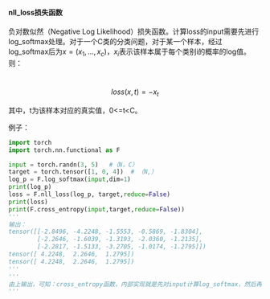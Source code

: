 #### nll_loss损失函数

负对数似然（Negative Log Likelihood）损失函数。计算loss的input需要先进行log_softmax处理。对于一个C类的分类问题，对于某一个样本，经过log_softmax后为$x=(x_{1},...,x_{c})$，$x_{i}$表示该样本属于每个类别i的概率的log值。则：

​                                      $$loss(x,t)=-x_{t}$$

其中，t为该样本对应的真实值，0<=t<C。


例子：

```python
import torch
import torch.nn.functional as F

input = torch.randn(3, 5)   #（N，C）
target = torch.tensor([1, 0, 4])  # （N,）
log_p = F.log_softmax(input,dim=1)
print(log_p)
loss = F.nll_loss(log_p, target,reduce=False)
print(loss)
print(F.cross_entropy(input,target,reduce=False))
'''
输出：
tensor([[-2.8496, -4.2248, -1.5553, -0.5869, -1.8304],
        [-2.2646, -1.6039, -1.3193, -2.0360, -1.2135],
        [-2.2817, -1.5133, -3.2705, -1.0174, -1.2795]])
tensor([ 4.2248,  2.2646,  1.2795])
tensor([ 4.2248,  2.2646,  1.2795])
'''
'''
由上输出，可知：cross_entropy函数，内部实现就是先对input计算log_softmax，然后再调用nll_loss.
'''
```

